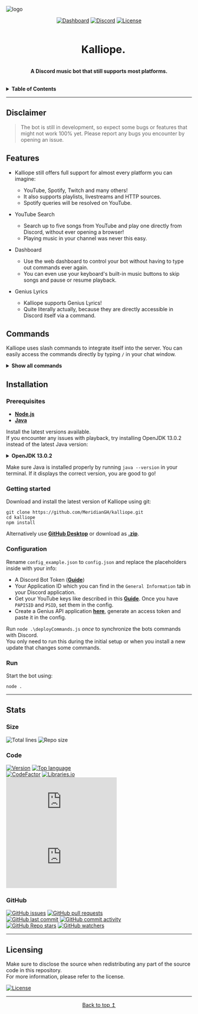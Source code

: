 <!--suppress HtmlDeprecatedAttribute -->

![logo](https://repository-images.githubusercontent.com/556876246/97fc51e6-1179-4eb8-8401-0fc20a25636e)

<div align="center">

[![Dashboard](https://img.shields.io/static/v1?style=for-the-badge&logo=google%20chrome&label=Dashboard&message=kalliope.xyz&color=121212)](http://kalliope.xyz)
[![Discord](https://shields.io/discord/610498937874546699?style=for-the-badge&logo=discord&label=discord)](https://discord.gg/qX2CBrrUpf)
[![License](https://img.shields.io/github/license/MeridianGH/kalliope?logo=gnu&style=for-the-badge)](https://github.com/MeridianGH/Kalliope/blob/main/LICENSE.md)

<div>
  <ul>
    <summary><h1 style="display: inline-block;">Kalliope.</h1></summary>
  </ul>
</div>

<b>A Discord music bot that still supports most platforms.</b>

</div>
<br/>

<details>
<summary style="cursor: pointer"><b>Table of Contents</b></summary>

- [Features](#features)
- [Commands](#commands)
- [Installation](#installation)
  - [Prerequisites](#prerequisites)
  - [Getting started](#getting-started)
  - [Configuration](#configuration)
  - [Run](#run)
- [Stats](#stats)
  - [Size](#size)
  - [Code](#code)
  - [GitHub](#github)
- [Licensing](#licensing)

</details>

---

## Disclaimer
> The bot is still in development, so expect some bugs or features that might not work 100% yet. Please report any bugs you encounter by opening an issue.


## Features
- Kalliope still offers full support for almost every platform you can imagine:
  - YouTube, Spotify, Twitch and many others!
  - It also supports playlists, livestreams and HTTP sources.
  - Spotify queries will be resolved on YouTube.


- YouTube Search
  - Search up to five songs from YouTube and play one directly from Discord, without ever opening a browser!
  - Playing music in your channel was never this easy.


- Dashboard
  - Use the web dashboard to control your bot without having to type out commands ever again.
  - You can even use your keyboard's built-in music buttons to skip songs and pause or resume playback.


- Genius Lyrics
  - Kalliope supports Genius Lyrics!
  - Quite literally actually, because they are directly accessible in Discord itself via a command.


## Commands
Kalliope uses slash commands to integrate itself into the server. You can easily access the commands directly by typing `/` in your chat window.

<details>
<summary style="cursor: pointer"><b>Show all commands</b></summary>

| Command     | Description                                                       |
|-------------|-------------------------------------------------------------------|
| /clear      | Clears the queue.                                                 |
| /filter     | Sets filter modes for the player.                                 |
| /lyrics     | Shows the lyrics of the currently playing song.                   |
| /nowplaying | Shows the currently playing song.                                 |
| /pause      | Pauses playback.                                                  |
| /play       | Searches and plays a song or playlist from YouTube or Spotify.    |
| /previous   | Plays the previous track.                                         |
| /queue      | Displays the queue.                                               |
| /remove     | Removes the specified track from the queue.                       |
| /repeat     | Sets the current repeat mode.                                     |
| /resume     | Resumes playback.                                                 |
| /search     | Searches five songs from YouTube and lets you select one to play. |
| /seek       | Skips to the specified point in the current track.                |
| /shuffle    | Shuffles the queue.                                               |
| /skip       | Skips the current track or to a specified point in the queue.     |
| /stop       | Stops playback.                                                   |
| /volume     | Sets the volume of the music player.                              |
</details>

## Installation

### Prerequisites
- **[Node.js](https://nodejs.org/en/download/)**
- **[Java](https://www.oracle.com/java/technologies/downloads/)**

Install the latest versions available.\
If you encounter any issues with playback, try installing OpenJDK 13.0.2 instead of the latest Java version:

<details>
<summary style="cursor: pointer"><b>OpenJDK 13.0.2</b></summary>

Download the OpenJDK 13.0.2 installer either from the official **[Oracle Archive website](https://www.oracle.com/java/technologies/javase/jdk13-archive-downloads.html)** (Account creation required)

**OR**

Download the binaries from the **[Java Archives](https://jdk.java.net/archive)** and unzip it to a location you can remember.

Regardless of your method, make sure to add the `/bin` folder to your path variable. If you don't know how to do that, a quick Google search will help you.

---

</details>

Make sure Java is installed properly by running `java --version` in your terminal. If it displays the correct version, you are good to go!

### Getting started

Download and install the latest version of Kalliope using git:
```shell
git clone https://github.com/MeridianGH/kalliope.git
cd kalliope
npm install
```

Alternatively use **[GitHub Desktop](https://desktop.github.com/)** or download as **[.zip](https://github.com/MeridianGH/Kalliope/archive/refs/heads/main.zip)**.

### Configuration
Rename `config_example.json` to `config.json` and replace the placeholders inside with your info:
- A Discord Bot Token (**[Guide](https://discordjs.guide/preparations/setting-up-a-bot-application.html#creating-your-bot)**)
- Your Application ID which you can find in the `General Information` tab in your Discord application.
- Get your YouTube keys like described in this **[Guide](https://github.com/Walkyst/lavaplayer-fork/issues/18)**. Once you have `PAPISID` and `PSID`, set them in the config.
- Create a Genius API application **[here](https://docs.genius.com/)**, generate an access token and paste it in the config.

Run `node .\deployCommands.js` _once_ to synchronize the bots commands with Discord.\
You only need to run this during the initial setup or when you install a new update that changes some commands.

### Run
Start the bot using:
```shell
node .
```

---

## Stats

### Size
![Total lines](https://img.shields.io/tokei/lines/github/MeridianGH/Kalliope?style=for-the-badge)
![Repo size](https://img.shields.io/github/repo-size/MeridianGH/Kalliope?style=for-the-badge)

### Code
[![Version](https://img.shields.io/github/package-json/v/MeridianGH/Kalliope?style=for-the-badge)](https://github.com/MeridianGH/Kalliope/blob/main/package.json#L2)
[![Top language](https://img.shields.io/github/languages/top/MeridianGH/Kalliope?style=for-the-badge)](https://github.com/MeridianGH/Kalliope/search?l=javascript)
\
[![CodeFactor](https://img.shields.io/codefactor/grade/github/MeridianGH/Kalliope?style=for-the-badge)](https://www.codefactor.io/repository/github/meridiangh/kalliope)
[![Libraries.io](https://img.shields.io/librariesio/github/MeridianGH/Kalliope?style=for-the-badge)](https://libraries.io/github/MeridianGH/Kalliope)
\
[![discord.js](https://img.shields.io/github/package-json/dependency-version/MeridianGH/Kalliope/discord.js?color=44b868&logo=npm&style=for-the-badge)](https://www.npmjs.com/package/discord.js)
[![erela.js](https://img.shields.io/github/package-json/dependency-version/MeridianGH/Kalliope/erela.js?color=44b868&logo=npm&style=for-the-badge)](https://www.npmjs.com/package/erela.js)

### GitHub
[![GitHub issues](https://img.shields.io/github/issues/MeridianGH/Kalliope?style=for-the-badge)](https://github.com/MeridianGH/Kalliope/issues)
[![GitHub pull requests](https://img.shields.io/github/issues-pr/MeridianGH/Kalliope?style=for-the-badge)](https://github.com/MeridianGH/Kalliope/pulls)
\
[![GitHub last commit](https://img.shields.io/github/last-commit/MeridianGH/Kalliope?style=for-the-badge)](https://github.com/MeridianGH/Kalliope/commits)
[![GitHub commit activity](https://img.shields.io/github/commit-activity/m/MeridianGH/Kalliope?style=for-the-badge)](https://github.com/MeridianGH/Kalliope/graphs/commit-activity)
\
[![GitHub Repo stars](https://img.shields.io/github/stars/MeridianGH/Kalliope?style=for-the-badge)](https://github.com/MeridianGH/Kalliope/stargazers)
[![GitHub watchers](https://img.shields.io/github/watchers/MeridianGH/Kalliope?style=for-the-badge)](https://github.com/MeridianGH/Kalliope/watchers)

---

## Licensing
Make sure to disclose the source when redistributing any part of the source code in this repository.\
For more information, please refer to the license.

[![License](https://img.shields.io/github/license/MeridianGH/Kalliope?logo=gnu&style=for-the-badge)](https://github.com/MeridianGH/Kalliope/blob/main/LICENSE.md)

---

<div align="center">

[Back to top ↥](#readme)

</div>
